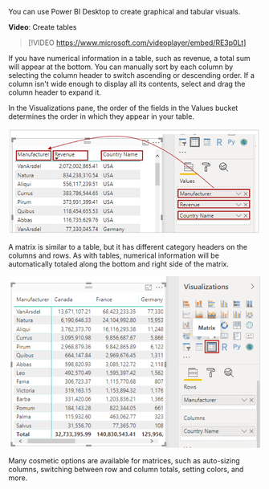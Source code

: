You can use Power BI Desktop to create graphical and tabular visuals.

**Video**: Create tables
> [!VIDEO https://www.microsoft.com/videoplayer/embed/RE3p0Lt]

If you have numerical information in a table, such as revenue, a total sum will appear at the bottom. You can manually sort by each column by selecting the column header to switch ascending or descending order. If a column isn't wide enough to display all its contents, select and drag the column header to expand it.

In the Visualizations pane, the order of the fields in the Values bucket determines the order in which they appear in your table.

![Screenshot of how values in the Visualization pane match the order of fields on a table.](../media/06-power-bi-desktop-table-order.png)

A matrix is similar to a table, but it has different category headers on the columns and rows. As with tables, numerical information will be automatically totaled along the bottom and right side of the matrix.

![Image of the Matrix button in the Visualizations pane and the resulting matrix.](../media/06-power-bi-desktop-matrix.png)

Many cosmetic options are available for matrices, such as auto-sizing columns, switching between row and column totals, setting colors, and more. 
